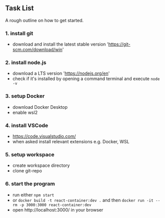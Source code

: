 ## Task List ##

A rough outline on how to get started.

### 1. install git ###
* download and install the latest stable version 'https://git-scm.com/download/win'
### 2. install node.js ###
* download a LTS version 'https://nodejs.org/en'
* check if it's installed by opening a command terminal and execute `node -v`
### 3. setup Docker ###
* download Docker Desktop
* enable wsl2
### 4. install VSCode ###
* https://code.visualstudio.com/
* when asked install relevant extensions e.g. Docker, WSL
### 5. setup workspace ###
* create workspace directory
* clone git-repo
### 6. start the program
* run either `npm start`
* or `docker build -t react-container:dev .` and then `docker run -it --rm -p 3000:3000 react-container:dev`
* open http://localhost:3000/ in your browser
